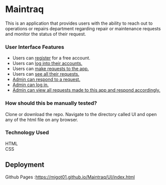 # Maintraq
This is an application that provides users with the ability to reach out to operations or repairs department regarding repair or maintenance requests and monitor the status of their request.  

### User Interface Features  
* Users can [register](https://migot01.github.io/Maintraq/UI/register.html) for a free account.  
* Users can [log into their accounts.](https://migot01.github.io/Maintraq/UI/login.html)  
* Users can [make requests to the app.](https://migot01.github.io/Maintraq/UI/userrequest.html)  
* Users can [see all their requests.](https://migot01.github.io/Maintraq/UI/userrequest_list.html)   
* [Admin can respond to a request. ](https://migot01.github.io/Maintraq/UI/adminresponserequest.html) 
* [Admin can log in.](https://migot01.github.io/Maintraq/UI/login.html)  
* [Admin can view all requests made to this app and respond accordingly.](https://migot01.github.io/Maintraq/UI/adminpage.html)   
### How should this be manually tested?
Clone or download the repo. Navigate to the directory called UI and open any of the html file on any browser.

### Technology Used   
HTML  
CSS  
## Deployment  
Github Pages :https://migot01.github.io/Maintraq/UI/index.html

